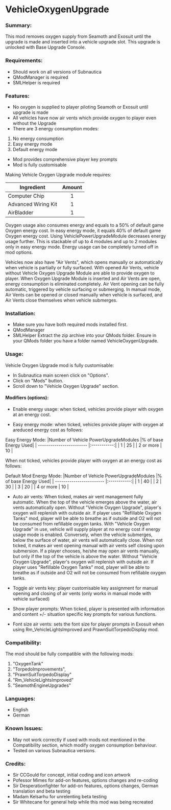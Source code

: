# VehicleOxygenUpgrade

### Summary:
This mod removes oxygen supply from Seamoth and Exosuit until the upgrade is made and inserted into a vehicle upgrade slot. This upgrade is unlocked with Base Upgrade Console.

### Requirements:
- Should work on all versions of Subnautica
- QModManager is required
- SMLHelper is required

### Features:
- No oxygen is supplied to player piloting Seamoth or Exosuit until upgrade is made
- All vehicles have now air vents which provide oxygen to player even without the Upgrade
- There are 3 energy consumption modes:
 1. No energy consumption
 2. Easy energy mode
 3. Default energy mode
- Mod provides comprehensive player key prompts
- Mod is fully customisable

Making Vehicle Oxygen Upgrade module requires:

| Ingredient          | Amount |
| ------------------- |:------:|
| Computer Chip       | 1      |
| Advanced Wiring Kit | 1      |
| AirBladder          | 1      |

Oxygen usage also consumes energy and equals to a 50% of default game Oxygen energy cost. In easy energy mode, it equals 40% of default game Oxygen energy cost. Using VehiclePowerUpgradeModule decreases energy usage further. This is stackable of up to 4 modules and up to 2 modules only in easy energy mode. Energy usage can be completely turned off in mod options.

Vehicles now also have "Air Vents", which opens manually or automatically when vehicle is partially or fully surfaced. With opened Air Vents, vehicle without Vehicle Oxygen Upgrade Module are able to provide oxygen to player. When Oxygen Upgrade Module is inserted and Air Vents are open, energy consumption is eliminated completely. Air Vent opening can be fully automatic, triggered by vehicle surfacing or submerging. In manual mode, Air Vents can be opened or closed manually when vehicle is surfaced, and Air Vents close themselves when vehicle submerges.

### Installation:
- Make sure you have both required mods installed first.
- QModManager
- SMLHelper
Extract the zip archive into your QMods folder.
Ensure in your QMods folder you have a folder named VehicleOxygenUpgrade.

### Usage:
Vehicle Oxygen Upgrade mod is fully customisable:

- In Subnautica main screen click on "Options".
- Click on "Mods" button.
- Scroll down to "Vehicle Oxygen Upgrade" section.

#### Modifiers (options):
- Enable energy usage: when ticked, vehicles provide player with oxygen at an energy cost.

- Easy energy mode: when ticked, vehicles provide player with oxygen at areduced energy cost as follows:

Easy Energy Mode:
|Number of Vehicle PowerUpgradeModules |% of base Energy Used|
| ------------------------ |:-----------:|
| 1                        |    25       |
| 2 or more                |    10       |

When not ticked, vehicles provide player with oxygen at an energy cost as follows:

Default Mod Energy Mode:
|Number of Vehicle PowerUpgradeModules |% of base Energy Used|
| ------------------------ |:-----------:|
| 1                        |    40       |
| 2                        |    30       |
| 3                        |    20       |
| 4 or more                |    10       |

- Auto air vents: When ticked, makes air vent management fully automatic. When the top of the vehicle emerges above the water, air vents automatically open. Without "Vehicle Oxygen Upgrade", player's oxygen will replenish with outside air. If player uses "Refillable Oxygen Tanks" mod, player will be able to breathe as if outside and O2 will not be consumed from refillable oxygen tanks. With "Vehicle Oxygen Upgrade" in use, vehicle will supply player at no energy cost if energy usage mode is enabled. Conversely, when the vehicle submerges, below the surface of water, air vents will automatically close.
When not ticked, it makes air vent opening manual with air vents self closing upon submersion. If a player chooses, he/she may open air vents manually, but only if the top of the vehicle is above the water. Without "Vehicle Oxygen Upgrade", player's oxygen will replenish with outside air. If player uses "Refillable Oxygen Tanks" mod, player will be able to breathe as if outside and O2 will not be consumed from refillable oxygen tanks.

- Toggle air vents key: player customisable key assignment for manual opening and closing of air vents (only works in manual mode with vehicle surfaced)

- Show player prompts: When ticked, player is presented with information and content +/- situation specific key prompts for various functions.

- Font size air vents: sets the font size for player prompts in Exosuit when using Rm_VehicleLightsImproved and PrawnSuitTorpedoDisplay mod.

### Compatibility:
The mod should be fully compatible with the following mods:
1. "OxygenTank"
2. "TorpedoImprovements",
3. "PrawnSuitTorpedoDisplay"
4. "Rm_VehicleLightsImproved"
5. "SeamothEngineUpgrades"

### Languages:
- English
- German

### Known Issues:
- May not work correctly if used with mods not mentioned in the Compatibility section, which modify oxygen consumption behaviour.
- Tested on various Subnautica versions.

### Credits:
- Sir CCGould for concept, initial coding and icon artwork
- Pofessor Mimes for add-on features, options changes and re-coding
- Sir Desperationfighter for add-on features, options changes, German translation and beta testing
- Madam Kelsarhu for unrelenting beta testing
- Sir Whitecane for general help while this mod was being recreated
